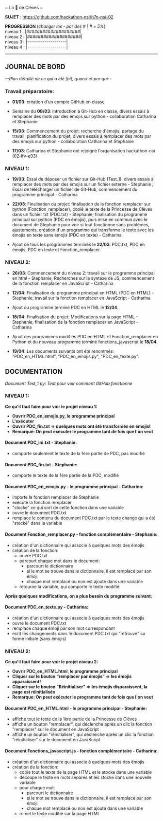 ~ La 👸 de Clèves ~

**SUJET** : https://github.com/hackathon-nsi/h7n-nsi-02

**PROGRESSION** (*changer les - par des # | # = 5%*)<br />
niveau 1 : |####################|<br />
niveau 2 : |####################|<br />
niveau 3 : |--------------------|<br />
niveau 4 : |--------------------|<br />

<hr />
<!-- ne pas effacer les lignes ci-dessus et mettre à jour la progression régulièrement -->

## JOURNAL DE BORD
*--Plan détaillé de ce qui a été fait, quand et par qui--*

### Travail préparatoire:

* **01/03**: création d'un compte GitHub en classe

* Semaine du **08/03**: introduction à Git-Hub en classe, divers essais à remplacer des mots par des émojis sur python - collaboration Catharina et Stephanie

* **15/03**: Commencement du projet: recherche d'émojis, partage du travail, planification du projet, divers essais à remplacer des mots par des émojis sur python - collaboration Catharina et Stephanie

* **17/03**: Catharina et Stephanie ont rejoigné l'organisation hackathon-nsi (02-lfv-e03)

### NIVEAU 1:

* **19/03**: Essai de déposer un fichier sur Git-Hub (Test_1), divers essais à remplacer des mots par des émojis sur un fichier externe - Stephanie ; Essai de télécharger un fichier de Git-Hub, commencement du programme principal - Catharina 

* **22/03**: Finalisation du projet: finalisation de la fonction remplacer sur python (Fonction_remplacer), copié le texte de la Princesse de Clèves dans un fichier txt (PDC.txt) - Stephanie; finalisation du programme principal sur python (PDC en émojis), puis mise en commun avec le document de Stephanie pour voir si tout fonctionne sans problèmes, ajustements, création d'un programme qui transforme le texte avec les émojis en texte sans émojis (PDC en texte) - Catharina  

* Ajout de tous les programmes terminés le **22/03**: PDC.txt, PDC en émojis, PDC en texte et Fonction_remplacer.

### NIVEAU 2:

* **26/03**: Commencement du niveau 2: travail sur le programme principal en html - Stephanie; Recherches sur la syntaxe de JS, commencement de la fonction remplacer en JavaScript - Catharina

* **12/04**: Finalisation du programme principal en HTML (PDC en HTML) - Stephanie; travail sur la fonction remplacer en JavaScript - Catharina

* Ajout du programme terminé PDC en HTML le **12/04**.

* **18/04**: Finalisation du projet: Modifications sur la page HTML - Stephanie; finalisation de la fonction remplacer en JavaScript - Catharina

* Ajout des programmes modifiés PDC en HTML et Fonction_remplacer en Python et du nouveau programme terminé fonctions_javascript le **18/04**.

* **19/04**: Les documents suivants ont été renommés: "PDC_en_HTML.html", "PDC_en_emojis.py", "PDC_en_texte.py".

## DOCUMENTATION
*Document Test_1.py:
Test pour voir comment GitHub fonctionne*

### NIVEAU 1: 


__Ce qu'il faut faire pour voir le projet niveau 1:__
* __Ouvrir PDC_en_emojis.py, le programme principal__
* __L'exécuter__
* __Ouvrir PDC_fin.txt => quelques mots ont été transformés en émojis!__
* __Remarque: On peut exécuter le programme tant de fois que l'on veut__


#### Document PDC_ini.txt - Stephanie:
* comporte seulement le texte de la 1ère partie de PDC, pas modifié

#### Document PDC_fin.txt - Stephanie:
* comporte le texte de la 1ère partie de la PDC, modifié 

#### Document PDC_en_emojis.py - le programme principal - Catharina:
* importe la fonction remplacer de Stephanie
* exécute la fonction remplacer
* "stocke" ce qui sort de cette fonction dans une variable
* ouvre le document PDC.txt
* remplace le contenu du document PDC.txt par le texte changé qui a été "stocké" dans la variable

#### Document Fonction_remplacer.py - fonction complémentaire - Stephanie:
* création d'un dictionnaire qui associe à quelques mots des émojis
* création de la fonction:
  * ouvre PDC.txt
  * parcourt chaque mot dans le document:
    * parcourt le dictionnaire
    * si le mot se trouve dans le dictionnaire, il est remplacé par son émoji
    * chaque mot remplacé ou non est ajouté dans une variable
  * retourne la variable, qui comporte le texte modifié

__Après quelques modifications, on a plus besoin du programme suivant:__

#### Document PDC_en_texte.py - Catharina:
* création d'un dictionnaire qui associe à quelques mots des émojis
* ouvre le document PDC.txt
* remplace chaque émoji par son mot correspondant
* écrit les changements dans le document PDC.txt qui "retrouve" sa forme initiale (sans émojis)

### NIVEAU 2:


__Ce qu'il faut faire pour voir le projet niveau 2:__
* __Ouvrir PDC_en_HTML.html, le programme principal__
* __Cliquer sur le bouton "remplacer par émojis" => les émojis apparaissent!__
* __Cliquer sur le bouton "Réinitialiser" => les émojis disparaissent, la page est réinitialisée__
* __Remarque: On peut exécuter le programme tant de fois que l'on veut__


#### Document PDC_en_HTML.html - le programme principal - Stephanie:
* affiche tout le texte de la 1ère partie de la Princesse de Clèves
* affiche un bouton "remplacer", qui déclenche après un clic la fonction "remplacer" sur le document en JavaScript
* affiche un bouton "réinitialiser", qui déclenche après un clic la fonction "réinitialiser" sur le document en JavaScript

#### Document Fonctions_javascript.js - fonction complémentaire - Catharina:
* création d'un dictionnaire qui associe à quelques mots des émojis
* création de la fonction:
  * copie tout le texte de la page HTML et le stocke dans une variable
  * découpe le texte en mots séparés et les stocke dans une nouvelle variable
  * pour chaque mot:
    * parcourt le dictionnaire
    * si le mot se trouve dans le dictionnaire, il est remplacé par son émoji
    * chaque mot remplacé ou non est ajouté dans une variable
  * remet le texte modifié sur la page HTML


